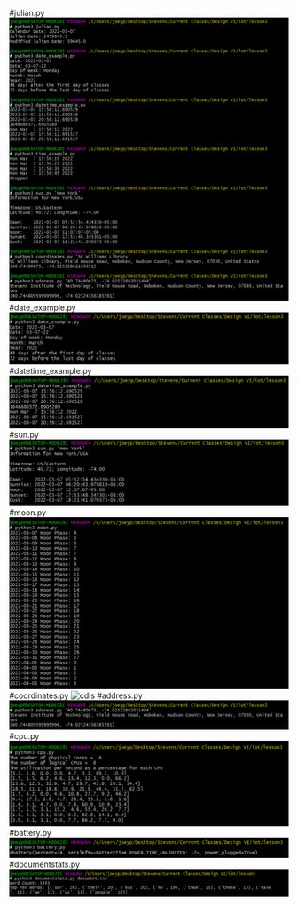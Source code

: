 #julian.py
![julian](julian.PNG?raw=true)
#date_example.py
![date_example](date_example.PNG?raw=true)
#datetime_example.py
![datetime_example](datetime_example.PNG?raw=true)
#sun.py
![sun](sun.PNG?raw=true)
#moon.py
![moon](moon.PNG?raw=true)
#coordinates.py
![cdls](cd.PNG?raw=true)
#address.py
![address](address.PNG?raw=true)
#cpu.py
![cpu](cpu.PNG?raw=true)
#battery.py
![battery](battery.PNG?raw=true)
#documentstats.py
![documentstats](documentstats.PNG?raw=true)

